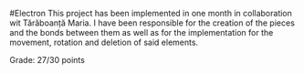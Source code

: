#Electron
This project has been implemented in one month in collaboration wit Tărăboanță Maria. I have been responsible for the creation of the pieces and the bonds between them as well as for the implementation for the movement, rotation and deletion of said elements.

Grade: 27/30 points
